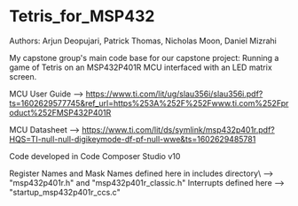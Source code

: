 # Tetris_for_MSP432

Authors: Arjun Deopujari, Patrick Thomas, Nicholas Moon, Daniel Mizrahi

My capstone group's main code base for our capstone project: Running a game of Tetris on an MSP432P401R MCU interfaced with an LED matrix screen.

MCU User Guide --> https://www.ti.com/lit/ug/slau356i/slau356i.pdf?ts=1602629577745&ref_url=https%253A%252F%252Fwww.ti.com%252Fproduct%252FMSP432P401R

MCU Datasheet  --> https://www.ti.com/lit/ds/symlink/msp432p401r.pdf?HQS=TI-null-null-digikeymode-df-pf-null-wwe&ts=1602629485781

Code developed in Code Composer Studio v10

Register Names and Mask Names defined here in includes directory\ --> "msp432p401r.h" and "msp432p401r_classic.h"
Interrupts defined here --> "startup_msp432p401r_ccs.c"
